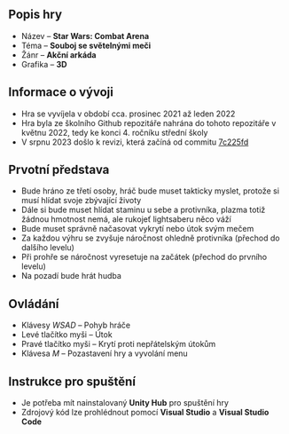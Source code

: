 ## Popis hry

- Název – **Star Wars: Combat Arena**
- Téma – **Souboj se světelnými meči**
- Žánr – **Akční arkáda**
- Grafika – **3D**

## Informace o vývoji

- Hra se vyvíjela v období cca. prosinec 2021 až leden 2022
- Hra byla ze školního Github repozitáře nahrána do tohoto repozitáře v květnu 2022, tedy ke konci 4. ročníku střední školy
- V srpnu 2023 došlo k revizi, která začíná od commitu [7c225fd](https://github.com/JanDostal/spsse-prg-own-3d-game/commit/7c225fd4e3438586d2d2a61c7e988add56081778)

## Prvotní představa

- Bude hráno ze třetí osoby, hráč bude muset takticky myslet, protože si musí hlídat svoje zbývající životy
- Dále si bude muset hlídat staminu u sebe a protivníka, plazma totiž žádnou hmotnost nemá, ale rukojeť lightsaberu něco váží
- Bude muset správně načasovat vykrytí nebo útok svým mečem
- Za každou výhru se zvyšuje náročnost ohledně protivníka (přechod do dalšího levelu)
- Při prohře se náročnost vyresetuje na začátek (přechod do prvního levelu)
- Na pozadí bude hrát hudba

## Ovládání

- Klávesy _WSAD_ – Pohyb hráče
- Levé tlačítko myši – Útok
- Pravé tlačítko myši – Krytí proti nepřátelským útokům
- Klávesa _M_ – Pozastavení hry a vyvolání menu

## Instrukce pro spuštění

- Je potřeba mít nainstalovaný **Unity Hub** pro spuštění hry
- Zdrojový kód lze prohlédnout pomocí **Visual Studio** a **Visual Studio Code**
